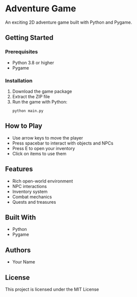 # Adventure Game

An exciting 2D adventure game built with Python and Pygame.

## Getting Started

### Prerequisites

- Python 3.8 or higher
- Pygame

### Installation

1. Download the game package
2. Extract the ZIP file
3. Run the game with Python:
   ```
   python main.py
   ```

## How to Play

- Use arrow keys to move the player
- Press spacebar to interact with objects and NPCs
- Press E to open your inventory
- Click on items to use them

## Features

- Rich open-world environment
- NPC interactions
- Inventory system
- Combat mechanics
- Quests and treasures

## Built With

- Python
- Pygame

## Authors

- Your Name

## License

This project is licensed under the MIT License
